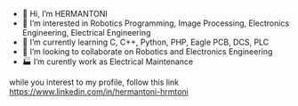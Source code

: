 - 👋 Hi, I’m HERMANTONI
- 👀 I’m interested in Robotics Programming, Image Processing, Electronics Engineering, Electrical Engineering
- 🌱 I’m currently learning C, C++, Python, PHP, Eagle PCB, DCS, PLC
- 💞️ I’m looking to collaborate on Robotics and Electronics Engineering
- 🏭 I’m curently work as Electrical Maintenance

while you interest to my profile, follow this link
https://www.linkedin.com/in/hermantoni-hrmtoni

<!---
HERMANTONI/HERMANTONI is a ✨ special ✨ repository because its `README.md` (this file) appears on your GitHub profile.
You can click the Preview link to take a look at your changes.
--->

<!---
HERMANTONI/HERMANTONI is a ✨ special ✨ repository because its `README.md` (this file) appears on your GitHub profile.
You can click the Preview link to take a look at your changes.
--->
